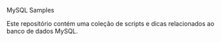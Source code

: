 MySQL Samples

Este repositório contém uma coleção de scripts e dicas relacionados ao banco de dados MySQL.